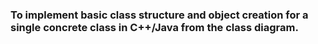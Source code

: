 ### To implement basic class structure and object creation for a single concrete class in C++/Java from the class diagram.